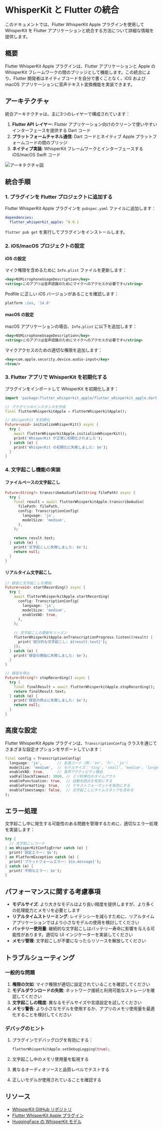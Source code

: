 # WhisperKit と Flutter の統合

このドキュメントでは、Flutter WhisperKit Apple プラグインを使用して WhisperKit を Flutter アプリケーションと統合する方法について詳細な情報を提供します。

## 概要

Flutter WhisperKit Apple プラグインは、Flutter アプリケーションと Apple の WhisperKit フレームワークの間のブリッジとして機能します。この統合により、Flutter 開発者はネイティブコードを自分で書くことなく、iOS および macOS アプリケーションに音声テキスト変換機能を実装できます。

## アーキテクチャ

統合アーキテクチャは、主に3つのレイヤーで構成されています：

1. **Flutter API レイヤー**: Flutter アプリケーション向けのクリーンで使いやすいインターフェースを提供する Dart コード
2. **プラットフォームチャネル通信**: Dart コードとネイティブ Apple プラットフォームコードの間のブリッジ
3. **ネイティブ実装**: WhisperKit フレームワークとインターフェースする iOS/macOS Swift コード

![アーキテクチャ図](https://github.com/r0227n/flutter_whisperkit/raw/doc/docs/images/architecture.png)

## 統合手順

### 1. プラグインを Flutter プロジェクトに追加する

Flutter WhisperKit Apple プラグインを `pubspec.yaml` ファイルに追加します：

```yaml
dependencies:
  flutter_whisperkit_apple: ^0.0.1
```

`flutter pub get` を実行してプラグインをインストールします。

### 2. iOS/macOS プロジェクトの設定

#### iOS の設定

マイク権限を含めるために `Info.plist` ファイルを更新します：

```xml
<key>NSMicrophoneUsageDescription</key>
<string>このアプリは音声認識のためにマイクへのアクセスが必要です</string>
```

Podfile に正しい iOS バージョンがあることを確認します：

```ruby
platform :ios, '14.0'
```

#### macOS の設定

macOS アプリケーションの場合、`Info.plist` に以下を追加します：

```xml
<key>NSMicrophoneUsageDescription</key>
<string>このアプリは音声認識のためにマイクへのアクセスが必要です</string>
```

マイクアクセスのための適切な権限を追加します：

```xml
<key>com.apple.security.device.audio-input</key>
<true/>
```

### 3. Flutter アプリで WhisperKit を初期化する

プラグインをインポートして WhisperKit を初期化します：

```dart
import 'package:flutter_whisperkit_apple/flutter_whisperkit_apple.dart';

// プラグインのインスタンスを作成
final flutterWhisperkitApple = FlutterWhisperkitApple();

// WhisperKit を初期化
Future<void> initializeWhisperKit() async {
  try {
    await flutterWhisperkitApple.initializeWhisperKit();
    print('WhisperKit が正常に初期化されました');
  } catch (e) {
    print('WhisperKit の初期化に失敗しました: $e');
  }
}
```

### 4. 文字起こし機能の実装

#### ファイルベースの文字起こし

```dart
Future<String?> transcribeAudioFile(String filePath) async {
  try {
    final result = await flutterWhisperkitApple.transcribeAudio(
      filePath: filePath,
      config: TranscriptionConfig(
        language: 'ja',
        modelSize: 'medium',
      ),
    );
    
    return result.text;
  } catch (e) {
    print('文字起こしに失敗しました: $e');
    return null;
  }
}
```

#### リアルタイム文字起こし

```dart
// 録音と文字起こしを開始
Future<void> startRecording() async {
  try {
    await flutterWhisperkitApple.startRecording(
      config: TranscriptionConfig(
        language: 'ja',
        modelSize: 'medium',
        enableVAD: true,
      ),
    );
    
    // 文字起こしの更新をリッスン
    flutterWhisperkitApple.onTranscriptionProgress.listen((result) {
      print('部分的な文字起こし: ${result.text}');
    });
  } catch (e) {
    print('録音の開始に失敗しました: $e');
  }
}

// 録音を停止
Future<String?> stopRecording() async {
  try {
    final finalResult = await flutterWhisperkitApple.stopRecording();
    return finalResult.text;
  } catch (e) {
    print('録音の停止に失敗しました: $e');
    return null;
  }
}
```

## 高度な設定

Flutter WhisperKit Apple プラグインは、`TranscriptionConfig` クラスを通じてさまざまな設定オプションをサポートしています：

```dart
final config = TranscriptionConfig(
  language: 'ja',       // 言語コード（例：'en'、'fr'、'ja'）
  modelSize: 'medium',  // モデルサイズ：'tiny'、'small'、'medium'、'large'
  enableVAD: true,      // 音声アクティビティ検出
  vadFallbackTimeout: 3000, // ミリ秒単位のタイムアウト
  enablePunctuation: true,  // 自動句読点を有効にする
  enableFormatting: true,   // テキストフォーマットを有効にする
  enableTimestamps: false,  // 文字起こしにタイムスタンプを含める
);
```

## エラー処理

文字起こし中に発生する可能性のある問題を管理するために、適切なエラー処理を実装します：

```dart
try {
  // 文字起こしコード
} on WhisperKitConfigError catch (e) {
  print('設定エラー: $e');
} on PlatformException catch (e) {
  print('プラットフォームエラー: ${e.message}');
} catch (e) {
  print('不明なエラー: $e');
}
```

## パフォーマンスに関する考慮事項

- **モデルサイズ**: より大きなモデルはより良い精度を提供しますが、より多くの処理能力とメモリを必要とします
- **リアルタイムストリーミング**: レイテンシーを減らすために、リアルタイムアプリケーションではより小さなモデルの使用を検討してください
- **バッテリー使用量**: 継続的な文字起こしはバッテリー寿命に影響を与える可能性があります。適切な UI インジケーターを実装してください
- **メモリ管理**: 文字起こしが不要になったらリソースを解放してください

## トラブルシューティング

### 一般的な問題

1. **権限の欠如**: マイク権限が適切に設定されていることを確認してください
2. **モデルダウンロードの失敗**: ネットワーク接続と利用可能なストレージを確認してください
3. **文字起こしの精度**: 異なるモデルサイズや言語設定を試してください
4. **メモリ警告**: より小さなモデルを使用するか、アプリのメモリ使用量を最適化することを検討してください

### デバッグのヒント

1. プラグインでデバッグログを有効にする：
   ```dart
   flutterWhisperkitApple.setDebugLogging(true);
   ```

2. 文字起こし中のメモリ使用量を監視する
3. 異なるオーディオソースと品質レベルでテストする
4. 正しいモデルが使用されていることを確認する

## リソース

- [WhisperKit GitHub リポジトリ](https://github.com/argmaxinc/WhisperKit)
- [Flutter WhisperKit Apple プラグイン](https://github.com/r0227n/flutter_whisperkit)
- [HuggingFace の WhisperKit モデル](https://huggingface.co/argmaxinc/whisperkit-coreml)
